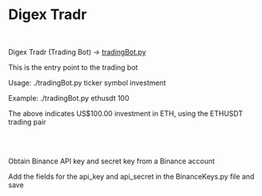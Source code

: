 # Digex Tradr
 <br>
<p>Digex Tradr (Trading Bot) -> <a href="https://github.com/cappochinho/cryptocurrency_trading_bot/blob/main/tradingBot.py">tradingBot.py</a></p>
    <p>This is the entry point to the trading bot</p>
    <p>Usage: ./tradingBot.py ticker symbol investment</p>
    <p>Example: ./tradingBot.py ethusdt 100</p>
    <p>The above indicates US$100.00 investment in ETH, using the ETHUSDT trading pair</p>
 <br>

<br>
<p>Obtain Binance API key and secret key from a Binance account</p>
<p>Add the fields for the api_key and api_secret in the BinanceKeys.py file and save</p>